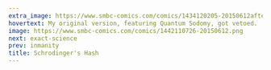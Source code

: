 ```yaml
---
extra_image: https://www.smbc-comics.com/comics/1434120205-20150612after.png
hovertext: My original version, featuring Quantum Sodomy, got vetoed.
image: https://www.smbc-comics.com/comics/1442110726-20150612.png
next: exact-science
prev: inmanity
title: Schrodinger's Hash
---
```

